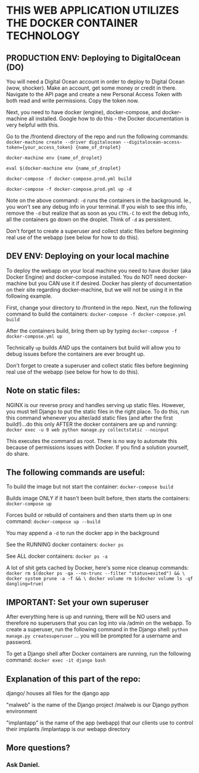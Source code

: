 # THIS WEB APPLICATION UTILIZES THE DOCKER CONTAINER TECHNOLOGY

## PRODUCTION ENV: Deploying to DigitalOcean (DO)
You will need a Digital Ocean account in order to deploy to Digital Ocean (wow, shocker). Make an account, get some money or credit in there. Navigate to the API page and create a new Personal Access Token with both read and write permissions. Copy the token now.

Next, you need to have docker (engine), docker-compose, and docker-machine all installed. Google how to do this - the Docker documentation is very helpful with this. 

Go to the /frontend directory of the repo and run the following commands:
`docker-machine create --driver digitalocean --digitalocean-access-token={your_access_token} {name_of_droplet}`

`docker-machine env {name_of_droplet}`

`eval $(docker-machine env {name_of_droplet}`

`docker-compose -f docker-compose.prod.yml build`

`docker-compose -f docker-compose.prod.yml up -d`

Note on the above command: `-d` runs the containers in the background. Ie., you won't see any debug info in your terminal. If you wish to see this info, remove the `-d` but realize that as soon as you `CTRL-C` to exit the debug info, all the containers go down on the droplet. Think of `-d` as persistent.

Don't forget to create a superuser and collect static files before beginning real use of the webapp (see below for how to do this).

## DEV ENV: Deploying on your local machine
To deploy the webapp on your local machine you need to have docker (aka Docker Engine) and docker-compose installed. You do NOT need docker-machine but you CAN use it if desired. Docker has plenty of documentation on their site regarding docker-machine, but we will not be using it in the following example.

First, change your directory to /frontend in the repo. Next, run the following command to build the containers: `docker-compose -f docker-compose.yml build`

After the containers build, bring them up by typing `docker-compose -f docker-compose.yml up`

Technically `up` builds *AND* ups the containers but build will allow you to debug issues before the containers are ever brought up.

Don't forget to create a superuser and collect static files before beginning real use of the webapp (see below for how to do this).

## Note on static files:
NGINX is our reverse proxy and handles serving up static files. However, you must
tell Django to put the static files in the right place. To do this, run this
command whenever you alter/add static files (and after the first build!)...do this
only AFTER the docker containers are up and running: 
`docker exec -u 0 web python manage.py collectstatic --noinput`

This executes the command as root. There is no way to automate this because of permissions
issues with Docker. If you find a solution yourself, do share.

## The following commands are useful:
To build the image but not start the container:
`docker-compose build`

Builds image ONLY if it hasn't been built before, then starts the containers:
`docker-compose up`

Forces build or rebuild of containers and then starts them up in one command:
`docker-compose up --build`

You may append a `-d` to run the docker app in the background

See the RUNNING docker containers:
`docker ps`

See ALL docker containers:
`docker ps -a`

A lot of shit gets cached by Docker, here's some nice cleanup commands:
`docker rm $(docker ps -qa --no-trunc --filter "status=exited") && \
 docker system prune -a -f && \
 docker volume rm $(docker volume ls -qf dangling=true)`

## IMPORTANT: Set your own superuser
After everything here is up and running, there will be NO users and therefore no superusers that you can log into via /admin on the webapp. To create a superuser, run the following command in the Django shell: `python manage.py createsuperuser` ... you will be prompted for a username and password.

To get a Django shell after Docker containers are running, run the following command: `docker exec -it django bash`

## Explanation of this part of the repo:
django/ houses all files for the django app

"malweb" is the name of the Django project
/malweb is our Django python environment

"implantapp" is the name of the app (webapp) that our clients use to control their implants
/implantapp is our webapp directory

## More questions?
### Ask Daniel.

